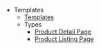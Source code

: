 * Templates
  * [Templates](/Development/Guides/BuildingSites/Templates/Templates)
  * Types
    * [Product Detail Page](/Development/Guides/BuildingSites/Templates/Types/ProductDetailPage)
    * [Product Listing Page](/Development/Guides/BuildingSites/Templates/Types/ProductListingPage)
